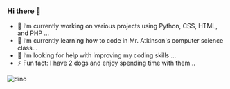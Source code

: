 ### Hi there 👋

- 🔭 I’m currently working on various projects using Python, CSS, HTML, and PHP ...
- 🌱 I’m currently learning how to code in Mr. Atkinson's computer science class...
- 🤔 I’m looking for help with improving my coding skills ...
- ⚡ Fun fact: I have 2 dogs and enjoy spending time with them...

![dino](https://github.com/NiallDionne/NiallDionne/assets/144242112/a7da1f1b-9f6f-4c5f-8bd6-82f0c6ca8152)
